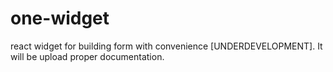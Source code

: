 # one-widget
react widget for building form with convenience [UNDERDEVELOPMENT]. It will be upload proper documentation.
